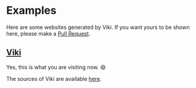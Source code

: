 # Examples
Here are some websites generated by Viki. If you want yours to be shown here, please make a [Pull Request](https://github.com/tamlok/viki/pulls).

## [Viki](https://tamlok.github.io)
Yes, this is what you are visiting now. :smile:

The sources of Viki are available [here](https://github.com/tamlok/viki/tree/gh-pages).